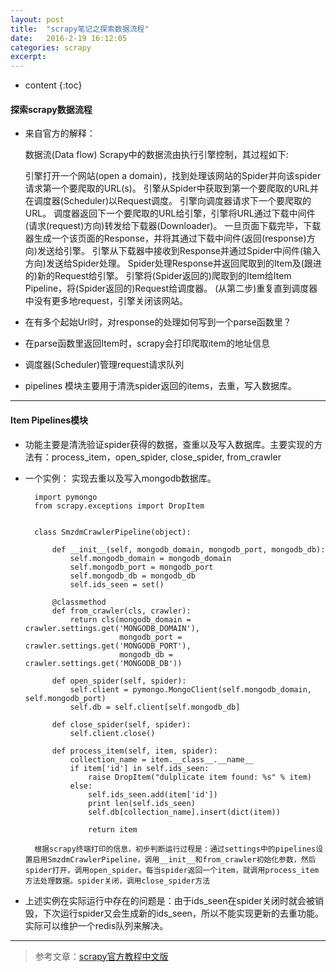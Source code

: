 ```yaml
---
layout: post
title:  "scrapy笔记之探索数据流程"
date:   2016-2-19 16:12:05
categories: scrapy 
excerpt: 
---
```


* content
{:toc}

#### 探索scrapy数据流程

* 来自官方的解释：

    数据流(Data flow)
    Scrapy中的数据流由执行引擎控制，其过程如下:

    引擎打开一个网站(open a domain)，找到处理该网站的Spider并向该spider请求第一个要爬取的URL(s)。
    引擎从Spider中获取到第一个要爬取的URL并在调度器(Scheduler)以Request调度。
    引擎向调度器请求下一个要爬取的URL。
    调度器返回下一个要爬取的URL给引擎，引擎将URL通过下载中间件(请求(request)方向)转发给下载器(Downloader)。
    一旦页面下载完毕，下载器生成一个该页面的Response，并将其通过下载中间件(返回(response)方向)发送给引擎。
    引擎从下载器中接收到Response并通过Spider中间件(输入方向)发送给Spider处理。
    Spider处理Response并返回爬取到的Item及(跟进的)新的Request给引擎。
    引擎将(Spider返回的)爬取到的Item给Item Pipeline，将(Spider返回的)Request给调度器。
    (从第二步)重复直到调度器中没有更多地request，引擎关闭该网站。
        
* 在有多个起始Url时，对response的处理如何写到一个parse函数里？

* 在parse函数里返回Item时，scrapy会打印爬取item的地址信息

* 调度器(Scheduler)管理request请求队列

* pipelines 模块主要用于清洗spider返回的items，去重，写入数据库。

---

#### Item Pipelines模块

* 功能主要是清洗验证spider获得的数据，查重以及写入数据库。主要实现的方法有：process_item，open_spider, close_spider, from_crawler

* 一个实例：
        实现去重以及写入mongodb数据库。
        

        import pymongo
        from scrapy.exceptions import DropItem


        class SmzdmCrawlerPipeline(object):
            
            def __init__(self, mongodb_domain, mongodb_port, mongodb_db):
                self.mongodb_domain = mongodb_domain
                self.mongodb_port = mongodb_port
                self.mongodb_db = mongodb_db
                self.ids_seen = set()
            
            @classmethod
            def from_crawler(cls, crawler):
                return cls(mongodb_domain = crawler.settings.get('MONGODB_DOMAIN'),
                           mongodb_port = crawler.settings.get('MONGODB_PORT'),
                           mongodb_db = crawler.settings.get('MONGODB_DB'))
                
            def open_spider(self, spider):
                self.client = pymongo.MongoClient(self.mongodb_domain, self.mongodb_port)
                self.db = self.client[self.mongodb_db]
            
            def close_spider(self, spider):
                self.client.close()
                        
            def process_item(self, item, spider):
                collection_name = item.__class__.__name__
                if item['id'] in self.ids_seen:
                    raise DropItem("dulplicate item found: %s" % item)
                else:
                    self.ids_seen.add(item['id'])
                    print len(self.ids_seen)
                    self.db[collection_name].insert(dict(item))
                
                    return item
                    
        根据scrapy终端打印的信息，初步判断运行过程是：通过settings中的pipelines设置启用SmzdmCrawlerPipeline，调用__init__和from_crawler初始化参数，然后spider打开，调用open_spider。每当spider返回一个item，就调用process_item方法处理数据。spider关闭，调用close_spider方法
        
* 上述实例在实际运行中存在的问题是：由于ids_seen在spider关闭时就会被销毁，下次运行spider又会生成新的ids_seen，所以不能实现更新的去重功能。实际可以维护一个redis队列来解决。
        
---

> 参考文章：[scrapy官方教程中文版](http://scrapy-chs.readthedocs.org/zh_CN/latest/topics/item-pipeline.html#id2)